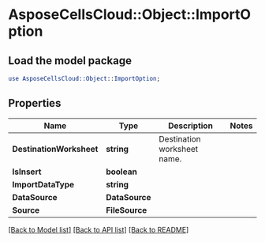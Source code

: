 # AsposeCellsCloud::Object::ImportOption 

## Load the model package
```perl
use AsposeCellsCloud::Object::ImportOption;
```

## Properties
Name | Type | Description | Notes
------------ | ------------- | ------------- | -------------
**DestinationWorksheet** | **string** | Destination worksheet name.   |
**IsInsert** | **boolean** |  |
**ImportDataType** | **string** |  |
**DataSource** | **DataSource** |  |
**Source** | **FileSource** |  |  

[[Back to Model list]](../README.md#documentation-for-models) [[Back to API list]](../README.md#documentation-for-api-endpoints) [[Back to README]](../README.md)

